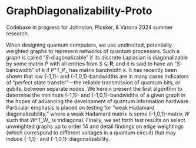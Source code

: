 # GraphDiagonalizability-Proto
Codebase in progress for Johnston, Plosker, &amp; Varona 2024 summer research.

When designing quantum computers, we use undirected, potentially weighted graphs to represent networks of quantum processors. Such a graph is called “_S_-diagonalizable” if its discrete Laplacian is diagonalizable by some matrix _P_ with all entries from _S_ ⊆ __R__, and it is said to have an “_S_-bandwidth” of _k_ if _P_^T_P_ has matrix bandwidth _k_. It has recently been shown that low {-1,1}- and {-1,0,1}-bandwidths are in many cases indicators of “perfect state transfer”—the reliable transmission of quantum bits, or qubits, between separate nodes. We herein present the first algorithm to determine the minimum {-1,1}- and {-1,0,1}-bandwidths of a given graph in the hopes of advancing the development of quantum information hardware. Particular emphasis is placed on testing for “weak Hadamard diagonalizability,” where a weak Hadamard matrix is some {-1,0,1}-matrix _W_ such that _W_^T_W_ is tridiagonal. Finally, we set forth test results on select unweighted graphs up to order 14 and detail findings on edge weightings (which correspond to different voltages in a quantum circuit) that may induce {-1,1}- and {-1,0,1}-diagonalizability.
